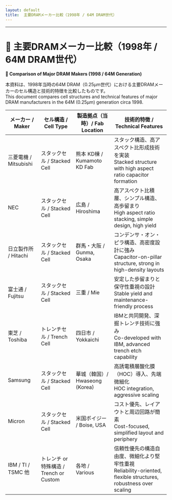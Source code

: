 ```yaml
---
layout: default
title:  主要DRAMメーカー比較（1998年 / 64M DRAM世代）
---
```


---

# 📘 主要DRAMメーカー比較（1998年 / 64M DRAM世代）  
**📘 Comparison of Major DRAM Makers (1998 / 64M Generation)**

本資料は、1998年当時の64M DRAM（0.25μm世代）における主要DRAMメーカーのセル構造と技術的特徴を比較したものです。  
This document compares cell structures and technical features of major DRAM manufacturers in the 64M (0.25μm) generation circa 1998.

| メーカー / Maker | セル構造 / Cell Type | 製造拠点（当時）/ Fab Location | 技術的特徴 / Technical Features |
|------------------|----------------------|-------------------------------|--------------------------------|
| 三菱電機 / Mitsubishi | スタックセル / Stacked Cell | 熊本 KD棟 / Kumamoto KD Fab | スタック構造、高アスペクト比形成技術を実装<br>Stacked structure with high aspect ratio capacitor formation |
| NEC | スタックセル / Stacked Cell | 広島 / Hiroshima | 高アスペクト比積層、シンプル構造、高歩留まり<br>High aspect ratio stacking, simple design, high yield |
| 日立製作所 / Hitachi | スタックセル / Stacked Cell | 群馬・大阪 / Gunma, Osaka | コンデンサ・オン・ピラ構造、高密度設計に強み<br>Capacitor-on-pillar structure, strong in high-density layouts |
| 富士通 / Fujitsu | スタックセル / Stacked Cell | 三重 / Mie | 安定した歩留まりと保守性重視の設計<br>Stable yield and maintenance-friendly process |
| 東芝 / Toshiba | トレンチセル / Trench Cell | 四日市 / Yokkaichi | IBMと共同開発、深掘トレンチ技術に強み<br>Co-developed with IBM, advanced trench etch capability |
| Samsung | スタックセル / Stacked Cell | 華城（韓国）/ Hwaseong (Korea) | 高誘電積層酸化膜（HOC）導入、先端微細化<br>HOC integration, aggressive scaling |
| Micron | スタックセル / Stacked Cell | 米国ボイジー / Boise, USA | コスト優先、レイアウトと周辺回路が簡素<br>Cost-focused, simplified layout and periphery |
| IBM / TI / TSMC 他 | トレンチ or 特殊構造 / Trench or Custom | 各地 / Various | 信頼性優先の構造自由度、微細化より堅牢性重視<br>Reliability-oriented, flexible structures, robustness over scaling |
